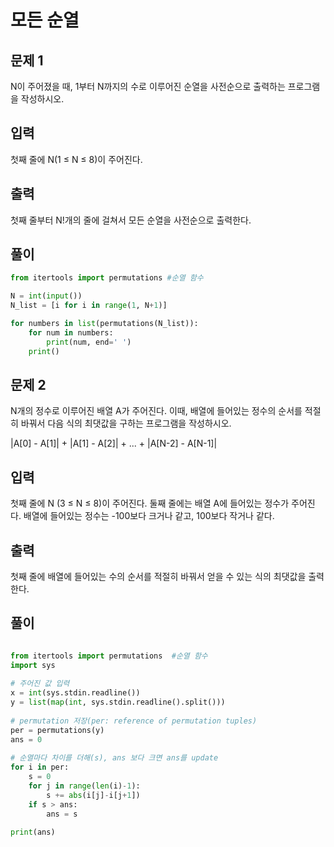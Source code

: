 # 모든 순열

## 문제 1
N이 주어졌을 때, 1부터 N까지의 수로 이루어진 순열을 사전순으로 출력하는 프로그램을 작성하시오.

## 입력
첫째 줄에 N(1 ≤ N ≤ 8)이 주어진다. 

## 출력
첫째 줄부터 N!개의 줄에 걸쳐서 모든 순열을 사전순으로 출력한다.

## 풀이
```python
from itertools import permutations #순열 함수

N = int(input())
N_list = [i for i in range(1, N+1)]

for numbers in list(permutations(N_list)):
    for num in numbers:
        print(num, end=' ')
    print()


```


## 문제 2
N개의 정수로 이루어진 배열 A가 주어진다. 이때, 배열에 들어있는 정수의 순서를 적절히 바꿔서 다음 식의 최댓값을 구하는 프로그램을 작성하시오.

|A[0] - A[1]| + |A[1] - A[2]| + ... + |A[N-2] - A[N-1]|

## 입력
첫째 줄에 N (3 ≤ N ≤ 8)이 주어진다. 둘째 줄에는 배열 A에 들어있는 정수가 주어진다. 배열에 들어있는 정수는 -100보다 크거나 같고, 100보다 작거나 같다.

## 출력
첫째 줄에 배열에 들어있는 수의 순서를 적절히 바꿔서 얻을 수 있는 식의 최댓값을 출력한다.

## 풀이

```python

from itertools import permutations  #순열 함수
import sys
 
# 주어진 값 입력
x = int(sys.stdin.readline())
y = list(map(int, sys.stdin.readline().split()))
 
# permutation 저장(per: reference of permutation tuples)
per = permutations(y)
ans = 0
 
# 순열마다 차이를 더해(s), ans 보다 크면 ans를 update
for i in per:
    s = 0
    for j in range(len(i)-1):
        s += abs(i[j]-i[j+1])
    if s > ans:
        ans = s
 
print(ans)


```
